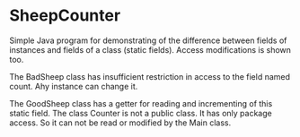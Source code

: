 # SheepCounter

Simple Java program for demonstrating of the difference between fields of instances and fields of a class (static fields). Access modifications is shown too.

The BadSheep class has insufficient restriction in access to the field named count. Ahy instance can change it.

The GoodSheep class has a getter for reading and incrementing of this static field. The class Counter is not a public class. It has only package access. So it can not be read or modified by the Main class.
